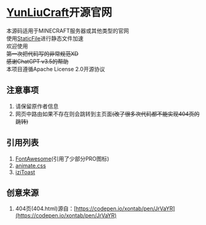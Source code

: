 # [YunLiuCraft](https://www.yunliucraft.cn)开源官网
本源码适用于MINECRAFT服务器或其他类型的官网  
使用[StaticFile](https://staticfile.org/)进行静态文件加速  
欢迎使用  
~~第一次把代码写的非常规范XD~~  
~~感谢ChatGPT v3.5的帮助~~  
本项目遵循Apache License 2.0开源协议

## 注意事项
1. 请保留原作者信息
2. 网页中路由如果不存在则会跳转到主页面~~(改了很多次代码都不能实现404页的跳转)~~

## 引用列表
1. [FontAwesome](https://github.com/FortAwesome/Font-Awesome)(引用了少部分PRO图标)
2. [animate.css](https://github.com/animate-css/animate.css/)
3. [iziToast](https://github.com/marcelodolza/iziToast)

## 创意来源
1. 404页(404.html)源自：[https://codepen.io/xontab/pen/JrVaYR](https://codepen.io/xontab/pen/JrVaYR)